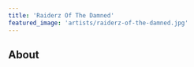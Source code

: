 ```yaml
---
title: 'Raiderz Of The Damned'
featured_image: 'artists/raiderz-of-the-damned.jpg'
---
```


## About


